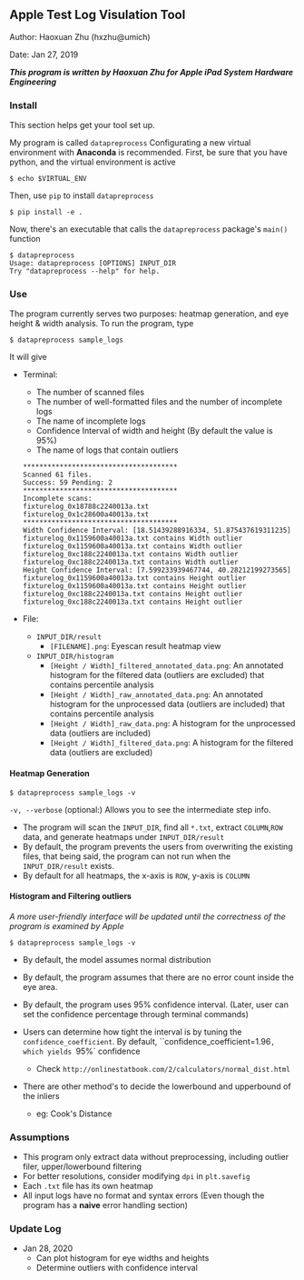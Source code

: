 ## Apple Test Log Visulation Tool

Author: Haoxuan Zhu (hxzhu@umich)

Date: Jan 27, 2019

***This program is written by Haoxuan Zhu for Apple iPad System Hardware Engineering***



### Install

This section helps get your tool set up.

My program is called `datapreprocess` Configurating a new virtual environment with **Anaconda** is recommended. First, be sure that you have python, and the virtual environment is active

```shell
$ echo $VIRTUAL_ENV
```

Then, use `pip` to install `datapreprocess`

```shell
$ pip install -e .
```

Now, there's an executable that calls the `datapreprocess` package's `main()` function

```shell
$ datapreprocess
Usage: datapreprocess [OPTIONS] INPUT_DIR
Try "datapreprocess --help" for help.
```

### Use

The program currently serves two purposes: heatmap generation, and eye height & width analysis. To run the program, type

```shell
$ datapreprocess sample_logs
```

It will give

* Terminal:

  * The number of scanned files
  * The number of well-formatted files and the number of incomplete logs
  * The name of incomplete logs
  * Confidence Interval of width and height (By default the value is 95%)
  * The name of logs that contain outliers

  ```shell
  **************************************
  Scanned 61 files.
  Success: 59 Pending: 2
  **************************************
  Incomplete scans:
  fixturelog_0x18788c2240013a.txt
  fixturelog_0x1c28600a40013a.txt
  **************************************
  Width Confidence Interval: [18.51439288916334, 51.875437619311235]
  fixturelog_0x1159600a40013a.txt contains Width outlier
  fixturelog_0x1159600a40013a.txt contains Width outlier
  fixturelog_0xc188c2240013a.txt contains Width outlier
  fixturelog_0xc188c2240013a.txt contains Width outlier
  Height Confidence Interval: [7.599233939467744, 40.28212199273565]
  fixturelog_0x1159600a40013a.txt contains Height outlier
  fixturelog_0x1159600a40013a.txt contains Height outlier
  fixturelog_0xc188c2240013a.txt contains Height outlier
  fixturelog_0xc188c2240013a.txt contains Height outlier
  ```

* File:

  * `INPUT_DIR/result`
    * `[FILENAME].png`: Eyescan result heatmap view
  * `INPUT_DIR/histogram`
    * `[Height / Width]_filtered_annotated_data.png`: An annotated histogram for the filtered data (outliers are excluded) that contains percentile analysis
    * `[Height / Width]_raw_annotated_data.png`: An annotated histogram for the unprocessed data (outliers are included) that contains percentile analysis
    * `[Height / Width]_raw_data.png`: A histogram for the unprocessed data (outliers are included)
    * `[Height / Width]_filtered_data.png`: A histogram for the filtered data (outliers are excluded)

#### Heatmap Generation

```shell
$ datapreprocess sample_logs -v
```

`-v, --verbose` (optional:) Allows you to see the intermediate step info.

* The program will scan the `INPUT_DIR`, find all `*.txt`, extract `COLUMN`,`ROW` data, and generate heatmaps under `INPUT_DIR/result`
* By default, the program prevents the users from overwriting the existing files, that being said, the program can not run when the `INPUT_DIR/result` exists.
* By default for all heatmaps, the x-axis is `ROW`, y-axis is `COLUMN`

#### Histogram and Filtering outliers

*A more user-friendly interface will be updated until the correctness of the program is examined by Apple*

```shell
$ datapreprocess sample_logs -v
```

* By default, the model assumes normal distribution
* By default, the program assumes that there are no error count inside the eye area.
* By default, the program uses 95% confidence interval. (Later, user can set the confidence percentage through terminal commands)

* Users can determine how tight the interval is by tuning the `confidence_coefficient`. By default, ``confidence_coefficient=1.96`, which yields `95%`  confidence  
  * Check `http://onlinestatbook.com/2/calculators/normal_dist.html`
* There are other method's to decide the lowerbound and upperbound of the inliers
  * eg: Cook's Distance

### Assumptions

* This program only extract data without preprocessing, including outlier filer, upper/lowerbound filtering
* For better resolutions, consider modifying `dpi` in `plt.savefig`
* Each `.txt` file has its own heatmap
* All input logs have no format and syntax errors (Even though the program has a **naive** error handling section)



### Update Log

* Jan 28, 2020
  * Can plot histogram for eye widths and heights
  * Determine outliers with confidence interval

